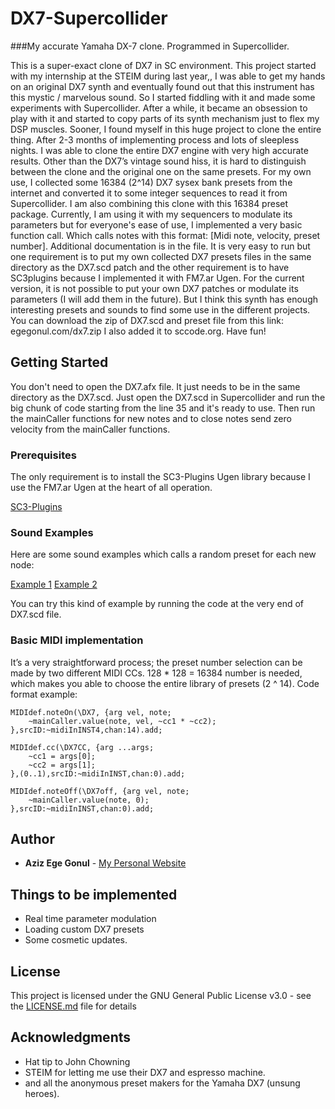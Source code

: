 # DX7-Supercollider

###My accurate Yamaha DX-7 clone. Programmed in Supercollider.

This is a super-exact clone of DX7 in SC environment. This project started with my internship at the STEIM during last year,, I was able to get my hands on an original DX7 synth and eventually found out that this instrument has this mystic / marvelous sound. So I started fiddling with it and made some experiments with Supercollider. After a while, it became an obsession to play with it and started to copy parts of its synth mechanism just to flex my DSP muscles. Sooner, I found myself in this huge project to clone the entire thing. After 2-3 months of implementing process and lots of sleepless nights. I was able to clone the entire DX7 engine with very high accurate results. Other than the DX7’s vintage sound hiss, it is hard to distinguish between the clone and the original one on the same presets. For my own use, I collected some 16384 (2^14) DX7 sysex bank presets from the internet and converted it to some integer sequences to read it from Supercollider. I am also combining this clone with this 16384 preset package. Currently, I am using it with my sequencers to modulate its parameters but for everyone's ease of use, I implemented a very basic function call. Which calls notes with this format: [Midi note, velocity, preset number]. Additional documentation is in the file. It is very easy to run but one requirement is to put my own collected DX7 presets files in the same directory as the DX7.scd patch and the other requirement is to have SC3plugins because I implemented it with FM7.ar Ugen. For the current version, it is not possible to put your own DX7 patches or modulate its parameters (I will add them in the future). But I think this synth has enough interesting presets and sounds to find some use in the different projects. You can download the zip of DX7.scd and preset file from this link: egegonul.com/dx7.zip I also added it to sccode.org. Have fun!

## Getting Started

You don't need to open the DX7.afx file. It just needs to be in the same directory as the DX7.scd. Just open the DX7.scd in Supercollider and run the big chunk of code starting from the line 35 and it's ready to use. Then run the mainCaller functions for new notes and to close notes send zero velocity from the mainCaller functions.

### Prerequisites

The only requirement is to install the SC3-Plugins Ugen library because I use the FM7.ar Ugen at the heart of all operation.

[SC3-Plugins](https://github.com/supercollider/sc3-plugins)

### Sound Examples

Here are some sound examples which calls a random preset for each new node:

[Example 1](https://soundcloud.com/ewbta/dx-7-sc-clone-demo-2)
[Example 2](https://soundcloud.com/ewbta/dx7-clone-sounds)

You can try this kind of example by running the code at the very end of DX7.scd file.


### Basic MIDI implementation

It’s a very straightforward process; the preset number selection can be made by two different MIDI CCs. 128 * 128 = 16384 number is needed, which makes you able to choose the entire library of presets (2 ^ 14). 
Code format example: 

```
MIDIdef.noteOn(\DX7, {arg vel, note;
	~mainCaller.value(note, vel, ~cc1 * ~cc2);
},srcID:~midiInINST4,chan:14).add;

MIDIdef.cc(\DX7CC, {arg ...args;
	~cc1 = args[0];
	~cc2 = args[1];
},(0..1),srcID:~midiInINST,chan:0).add;

MIDIdef.noteOff(\DX7off, {arg vel, note;
	~mainCaller.value(note, 0);
},srcID:~midiInINST,chan:0).add;
```


## Author

* **Aziz Ege Gonul** - [My Personal Website](www.egegonul.com)

## Things to be implemented

* Real time parameter modulation
* Loading custom DX7 presets
* Some cosmetic updates.

## License

This project is licensed under the GNU General Public License v3.0 - see the [LICENSE.md](LICENSE.md) file for details


## Acknowledgments

* Hat tip to John Chowning
* STEIM for letting me use their DX7 and espresso machine.
* and all the anonymous preset makers for the Yamaha DX7 (unsung heroes).

